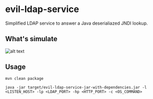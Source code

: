 # evil-ldap-service
Simplified LDAP service to answer a Java deserialiazed JNDI lookup. 

## What's simulate 

![alt text](https://github.com/sciccone/evil-ldap-service/blob/master/doc/evil-ldap-service.png)

## Usage

`mvn clean package`

`java -jar target/evil-ldap-service-jar-with-dependencies.jar -l <LISTEN_HOST> -lp <LDAP_PORT> -hp <HTTP_PORT> -c <OS_COMMAND>`

